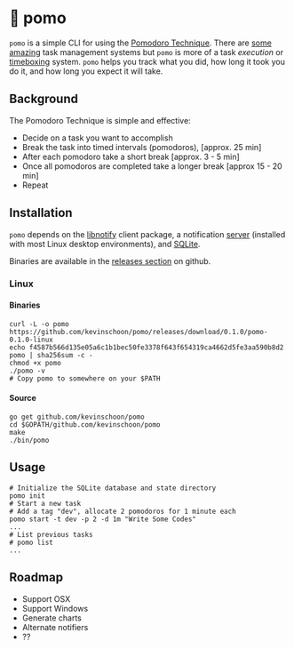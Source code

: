 # 🍅 pomo

`pomo` is a simple CLI for using the [Pomodoro Technique](https://en.wikipedia.org/wiki/Pomodoro_Technique). There are [some](https://taskwarrior.org/) [amazing](https://todoist.com/) task management systems but `pomo` is more of a task *execution* or [timeboxing](https://en.wikipedia.org/wiki/Timeboxing) system. `pomo` helps you track what you did, how long it took you do it, and how long you expect it will take.

## Background

The Pomodoro Technique is simple and effective:

  * Decide on a task you want to accomplish
  * Break the task into timed intervals (pomodoros), [approx. 25 min]
  * After each pomodoro take a short break [approx. 3 - 5 min]
  * Once all pomodoros are completed take a longer break [approx 15 - 20 min]
  * Repeat

## Installation

`pomo` depends on the [libnotify](https://developer.gnome.org/libnotify/) client package, a notification [server](https://wiki.archlinux.org/index.php/Desktop_notifications#Notification_servers) (installed with most Linux desktop environments), and [SQLite](https://sqlite.org/).

Binaries are available in the [releases section](https://github.com/kevinschoon/pomo/releases) on github.

### Linux

#### Binaries

```
curl -L -o pomo https://github.com/kevinschoon/pomo/releases/download/0.1.0/pomo-0.1.0-linux 
echo f4587b566d135e05a6c1b1bec50fe3378f643f654319ca4662d5fe3aa590b8d2 pomo | sha256sum -c -
chmod +x pomo
./pomo -v
# Copy pomo to somewhere on your $PATH
```

#### Source

 ```
 go get github.com/kevinschoon/pomo
 cd $GOPATH/github.com/kevinschoon/pomo
 make
 ./bin/pomo
 ```

## Usage

```
# Initialize the SQLite database and state directory
pomo init
# Start a new task
# Add a tag "dev", allocate 2 pomodoros for 1 minute each
pomo start -t dev -p 2 -d 1m "Write Some Codes"
...
# List previous tasks
# pomo list
...
```

## Roadmap

  * Support OSX
  * Support Windows
  * Generate charts
  * Alternate notifiers
  * ??
